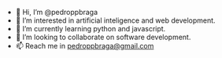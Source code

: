 - 👋 Hi, I’m @pedroppbraga
- 👀 I’m interested in artificial inteligence and web development.
- 🌱 I’m currently learning python and javascript.
- 💞️ I’m looking to collaborate on software development.
- 📫 Reach me in pedroppbraga@gmail.com

<!---
pedroppbraga/pedroppbraga is a ✨ special ✨ repository because its `README.md` (this file) appears on your GitHub profile.
You can click the Preview link to take a look at your changes.
--->
